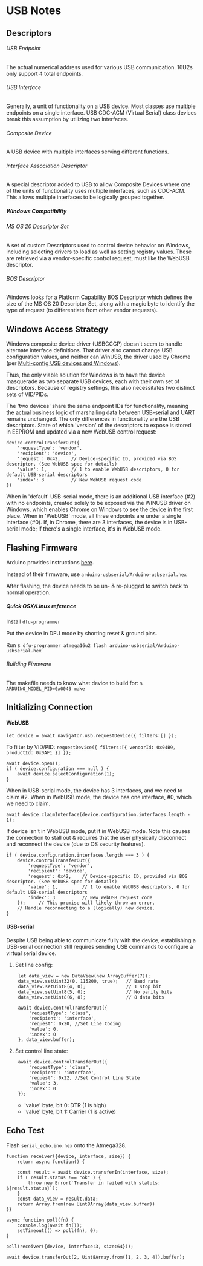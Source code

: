 USB Notes
=========

## Descriptors

###### USB Endpoint
The actual numerical address used for various USB communication. 16U2s only support 4 total endpoints.

###### USB Interface
Generally, a unit of functionality on a USB device. Most classes use multiple endpoints on a single interface.
USB CDC-ACM (Virtual Serial) class devices break this assumption by utilizing two interfaces.

###### Composite Device
A USB device with multiple interfaces serving different functions.

###### Interface Association Descriptor
A special descriptor added to USB to allow Composite Devices where one of the units of functionality uses
multiple interfaces, such as CDC-ACM. This allows multiple interfaces to be logically grouped together.

##### Windows Compatibility

###### MS OS 20 Descriptor Set
A set of custom Descriptors used to control device behavior on Windows, including selecting drivers to load as well as 
setting registry values. These are retrieved via a vendor-specific control request, must like the WebUSB descriptor.

###### BOS Descriptor
Windows looks for a Platform Capability BOS Descriptor which defines the size of the MS OS 20 Descriptor Set, along
with a magic byte to identify the type of request (to differentiate from other vendor requests).

## Windows Access Strategy
Windows composite device driver (USBCCGP) doesn't seem to handle alternate interface definitions.
That driver also cannot change USB configuration values, and neither can WinUSB, the driver used by Chrome 
(per [Multi-config USB devices and Windows](https://techcommunity.microsoft.com/t5/Microsoft-USB-Blog/Multi-config-USB-devices-and-Windows/ba-p/270702)).

Thus, the only viable solution for Windows is to have the device masquerade as two separate USB devices,
each with their own set of descriptors.
Because of registry settings, this also necessitates two distinct sets of VID/PIDs.

The 'two devices' share the same endpoint IDs for functionality, meaning the actual business logic of marshalling data
between USB-serial and UART remains unchanged. The only differences in functionality are the USB descriptors.
State of which 'version' of the descriptors to expose is stored in EEPROM and updated via a new WebUSB control request:

```$js
device.controlTransferOut({
    'requestType': 'vendor',
    'recipient': 'device',
    'request': 0x42,    // Device-specific ID, provided via BOS descriptor. (See WebUSB spec for details)
    'value': 1,         // 1 to enable WebUSB descriptors, 0 for default USB-serial descriptors
    'index': 3          // New WebUSB request code
})
```

When in 'default' USB-serial mode, there is an additional USB interface (#2) with no endpoints, created solely to be
exposed via the WINUSB driver on Windows, which enables Chrome on Windows to see the device in the first place.
When in 'WebUSB' mode, all three endpoints are under a single interface (#0). If, in Chrome, there are 3 interfaces,
the device is in USB-serial mode; if there's a single interface, it's in WebUSB mode.

Flashing Firmware
-----------------

Arduino provides instructions [here](https://www.arduino.cc/en/Hacking/DFUProgramming8U2).

Instead of their firmware, use `arduino-usbserial/Arduino-usbserial.hex`

After flashing, the device needs to be un- & re-plugged to switch back to normal operation.

##### Quick OSX/Linux reference

Install `dfu-programmer`

Put the device in DFU mode by shorting reset & ground pins.
 
Run `$ dfu-programmer atmega16u2 flash arduino-usbserial/Arduino-usbserial.hex`

###### Building Firmware

The makefile needs to know what device to build for: `$ ARDUINO_MODEL_PID=0x0043 make`

Initializing Connection
-----------------------

#### WebUSB

    let device = await navigator.usb.requestDevice({ filters:[] });

To filter by VID/PID: `requestDevice({ filters:[{ vendorId: 0x04B9, productId: 0x0AF1 }] });`

    await device.open();
    if ( device.configuration === null ) {
        await device.selectConfiguration(1);
    }
    
When in USB-serial mode, the device has 3 interfaces, and we need to claim #2. When in WebUSB mode, the device has one
interface, #0, which we need to claim.

    await device.claimInterface(device.configuration.interfaces.length - 1);
    
If device isn't in WebUSB mode, put it in WebUSB mode. Note this causes the connection to stall out & requires that the
user physically disconnect and reconnect the device (due to OS security features).

    if ( device.configuration.interfaces.length === 3 ) {
        device.controlTransferOut({
            'requestType': 'vendor',
            'recipient': 'device',
            'request': 0x42,    // Device-specific ID, provided via BOS descriptor. (See WebUSB spec for details)
            'value': 1,         // 1 to enable WebUSB descriptors, 0 for default USB-serial descriptors
            'index': 3          // New WebUSB request code
        });     // This promise will likely throw an error.
        // Handle reconnecting to a (logically) new device.
    }

#### USB-serial

Despite USB being able to communicate fully with the device, establishing a USB-serial connection still requires
sending USB commands to configure a virtual serial device.

1. Set line config:

        let data_view = new DataView(new ArrayBuffer(7));
        data_view.setUint32(0, 115200, true);   // Baud rate
        data_view.setUint8(4, 0);               // 1 stop bit
        data_view.setUint8(5, 0);               // No parity bits
        data_view.setUint8(6, 8);               // 8 data bits

        await device.controlTransferOut({
            'requestType': 'class',
            'recipient': 'interface',
            'request': 0x20, //Set Line Coding
            'value': 0,
            'index': 0
        }, data_view.buffer);

2. Set control line state:

        await device.controlTransferOut({
            'requestType': 'class',
            'recipient': 'interface',
            'request': 0x22, //Set Control Line State
            'value': 3,
            'index': 0
        });
        
    * 'value' byte, bit 0: DTR (1 is high)
    * 'value' byte, bit 1: Carrier (1 is active)

Echo Test
---------

Flash `serial_echo.ino.hex` onto the Atmega328.

```$js
function receiver({device, interface, size}) {
    return async function() {
   
    const result = await device.transferIn(interface, size);
    if ( result.status !== "ok" ) {
        throw new Error(`Transfer in failed with statuts: ${result.status}`);
    }
    const data_view = result.data;
    return Array.from(new Uint8Array(data_view.buffer))
}}

async function poll(fn) {
    console.log(await fn());
    setTimeout(() => poll(fn), 0);
}

poll(receiver({device, interface:3, size:64}));

await device.transferOut(2, Uint8Array.from([1, 2, 3, 4]).buffer);
```

